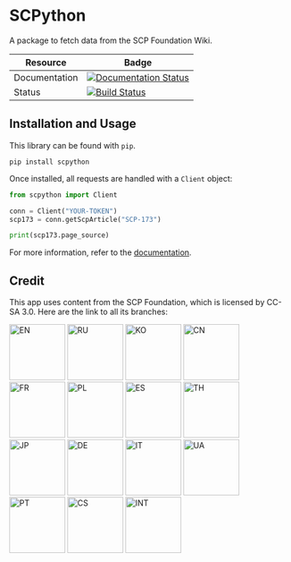 # SCPython 

A package to fetch data from the SCP Foundation Wiki.

| Resource | Badge |
| -------- | ----- |
| Documentation | [![Documentation Status](https://readthedocs.org/projects/scpython/badge/?version=latest)](https://scpython.readthedocs.io/en/latest/?badge=latest) |
| Status | [![Build Status](https://travis-ci.org/SartoRiccardo/scpython.svg?branch=master)](https://travis-ci.org/SartoRiccardo/scpython) |

## Installation and Usage

This library can be found with `pip`.

`pip install scpython`

Once installed, all requests are handled with a `Client` object:
```python
from scpython import Client

conn = Client("YOUR-TOKEN")
scp173 = conn.getScpArticle("SCP-173")

print(scp173.page_source)
```

For more information, refer to the [documentation](https://scpython.readthedocs.io/en/latest).

## Credit

This app uses content from the SCP Foundation, which is licensed by CC-SA 3.0. Here are the link to all its branches:

[<img src="http://o5command-int.wdfiles.com/local--files/tech-team:graphic-templates/scp-logo-400.png" alt="EN" width="100">](http://www.scp-wiki.net/)
[<img src="http://o5command-int.wdfiles.com/local--files/tech-team:graphic-templates/scp-logo-ru-400.png" alt="RU" width="100">](http://scp-ru.wikidot.com/)
[<img src="http://o5command-int.wdfiles.com/local--files/tech-team:graphic-templates/scp-logo-ko-400.png" alt="KO" width="100">](http://ko.scp-wiki.net/)
[<img src="http://o5command-int.wdfiles.com/local--files/tech-team:graphic-templates/scp-logo-cn-400.png" alt="CN" width="100">](http://scp-wiki-cn.wikidot.com/)
[<img src="http://o5command-int.wdfiles.com/local--files/tech-team:graphic-templates/scp-logo-fr-400.png" alt="FR" width="100">](http://fondationscp.wikidot.com/)
[<img src="http://o5command-int.wdfiles.com/local--files/tech-team:graphic-templates/scp-logo-pl-400.png" alt="PL" width="100">](http://scp-wiki.net.pl/)
[<img src="http://o5command-int.wdfiles.com/local--files/tech-team:graphic-templates/scp-logo-es-400.png" alt="ES" width="100">](http://lafundacionscp.wikidot.com/)
[<img src="http://o5command-int.wdfiles.com/local--files/tech-team:graphic-templates/scp-logo-th-400.png" alt="TH" width="100">](http://scp-th.wikidot.com/)
[<img src="http://o5command-int.wdfiles.com/local--files/tech-team:graphic-templates/scp-logo-jp-400.png" alt="JP" width="100">](http://scp-jp.wikidot.com/)
[<img src="http://o5command-int.wdfiles.com/local--files/tech-team:graphic-templates/scp-logo-de-400.png" alt="DE" width="100">](http://scp-wiki-de.wikidot.com/)
[<img src="http://o5command-int.wdfiles.com/local--files/tech-team:graphic-templates/scp-logo-it-400.png" alt="IT" width="100">](http://fondazionescp.wikidot.com/)
[<img src="http://scp-wiki.wdfiles.com/local--files/scp-international/scp-logo-ua-400.png" alt="UA" width="100">](http://scp-ukrainian.wikidot.com/)
[<img src="http://scp-wiki.wdfiles.com/local--files/scp-international/scp-logo-pt-400.png" alt="PT" width="100">](http://scp-pt-br.wikidot.com/)
[<img src="http://scp-int.wdfiles.com/local--files/main/scp-logo-cs-400.png" alt="CS" width="100">](http://scp-ru.wikidot.com/)
[<img src="http://o5command-int.wdfiles.com/local--files/tech-team:graphic-templates/scp-logo-int-400.png" alt="INT" width="100">](http://scp-int.wikidot.com/)

